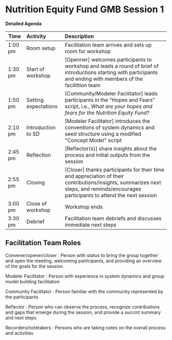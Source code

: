 # Nutrition Equity Fund GMB Session 1

**Detailed Agenda**

| Time | Activity |Description |
| --------- | :---------------- | :-------------------------- |
| 1:00 pm | Room setup        | Facilitation team arrives and sets up room for workshop|
| 1:30 pm | Start of workshop | [Openner] welcomes participants to workshop and leads a round of brief of introductions starting with participants and ending with members of the facilittion team |
| 1:50 pm | Setting expectations | [Community/Modeler Facilitator] leads participants in the "Hopes and Fears" script, i.e., *What are your hopes and fears for the Nutrition Equity Fund?* |
| 2:10 pm | Introduction to SD | [Modeler Facilitator] introduces the conventions of system dynamics and seed structure using a modified "Concept Model" script |
| 2:45 pm | Reflection | [Reflector(s)] share insights about the process and initial outputs from the session |
| 2:55 pm | Closing | [Closer] thanks participants for their time and appreciation of their contributions/insights, summarizes next steps, and reminds/encourages participants to attend the next session |
| 3:00 pm | Close of workshop | Workshop ends |
| 3:30 pm | Debrief | Facilitation team debriefs and discusses immediate next steps 


## Facilitation Team Roles
Convener/opener/closer
: Person with status to bring the group together and open the meeting, welcoming participants, and providing an overview of the goals for the session

Modeler Facilitator
: Person with experience in system dynamics and group model building facilitation

Community Facilitator
: Person familiar with the community represented by the participants

Reflector
: Person who can observe the process, recognize contributions and gaps that emerge during the session, and provide a succint summary and next steps

Recorders/notetakers
: Persons who are taking notes on the overall process and activities

